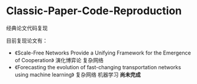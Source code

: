 # Classic-Paper-Code-Reproduction
经典论文代码复现

目前复现论文有：

* 《Scale-Free Networks Provide a Unifying Framework for the Emergence of Cooperation》  演化博弈论  复杂网络
* 《Forecasting the evolution of fast-changing transportation networks using machine learning》 复杂网络  机器学习  **尚未完成**
